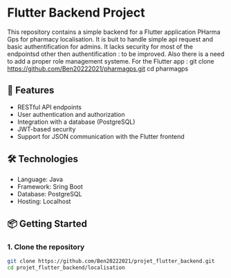 # Flutter Backend Project

This repository contains a simple backend for a Flutter application PHarma Gps for pharmacy localisation. It is buit to handle simple api request and basic authentification for admins. It lacks security for most of the endpointsd other then authentification : to be improved. Also there is a need to add a proper role management systeme.
For the Flutter app :
git clone https://github.com/Ben20222021/pharmagps.git
cd pharmagps

## 🚀 Features

- RESTful API endpoints
- User authentication and authorization
- Integration with a database (PostgreSQL)
- JWT-based security 
- Support for JSON communication with the Flutter frontend

## 🛠 Technologies

- Language: Java
- Framework: Sring Boot
- Database: PostgreSQL
- Hosting: Localhost

## 📦 Getting Started

### 1. Clone the repository

```bash
git clone https://github.com/Ben20222021/projet_flutter_backend.git
cd projet_flutter_backend/localisation


  
